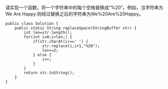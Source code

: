 请实现一个函数，将一个字符串中的每个空格替换成“%20”。例如，当字符串为We Are Happy.则经过替换之后的字符串为We%20Are%20Happy。
```
public class Solution {
    public static String replaceSpace(StringBuffer str) {
        int len=str.length();
        for(int i=0;i<len;) {
            if(str.charAt(i)==' ') {
                str.replace(i,i+1,"%20");
                len+=2;
            } else {
                i++;
            }
        }
        return str.toString();
    }
}
```

